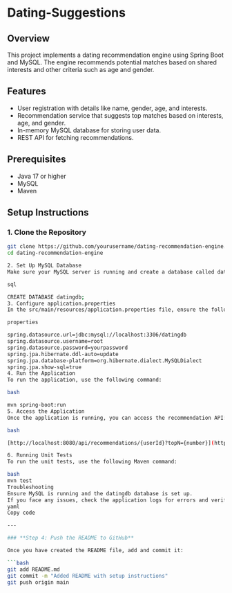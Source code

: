 # Dating-Suggestions
## Overview
This project implements a dating recommendation engine using Spring Boot and MySQL. The engine recommends potential matches based on shared interests and other criteria such as age and gender.

## Features
- User registration with details like name, gender, age, and interests.
- Recommendation service that suggests top matches based on interests, age, and gender.
- In-memory MySQL database for storing user data.
- REST API for fetching recommendations.

## Prerequisites
- Java 17 or higher
- MySQL
- Maven

## Setup Instructions

### 1. Clone the Repository
```bash
git clone https://github.com/yourusername/dating-recommendation-engine.git
cd dating-recommendation-engine

2. Set Up MySQL Database
Make sure your MySQL server is running and create a database called datingdb:

sql

CREATE DATABASE datingdb;
3. Configure application.properties
In the src/main/resources/application.properties file, ensure the following database configuration:

properties

spring.datasource.url=jdbc:mysql://localhost:3306/datingdb
spring.datasource.username=root
spring.datasource.password=yourpassword
spring.jpa.hibernate.ddl-auto=update
spring.jpa.database-platform=org.hibernate.dialect.MySQLDialect
spring.jpa.show-sql=true
4. Run the Application
To run the application, use the following command:

bash

mvn spring-boot:run
5. Access the Application
Once the application is running, you can access the recommendation API:

bash

[http://localhost:8080/api/recommendations/{userId}?topN={number}](http://localhost:8080/api/recommendations/2?topN=2)

6. Running Unit Tests
To run the unit tests, use the following Maven command:

bash
mvn test
Troubleshooting
Ensure MySQL is running and the datingdb database is set up.
If you face any issues, check the application logs for errors and verify your configuration.
yaml
Copy code

---

### **Step 4: Push the README to GitHub**

Once you have created the README file, add and commit it:

```bash
git add README.md
git commit -m "Added README with setup instructions"
git push origin main
